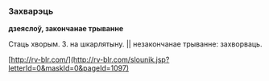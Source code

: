 ### Захварэць
**дзеяслоў, закончанае трыванне**

Стаць хворым. З. на шкарлятыну. || незакончанае трыванне: захворваць.

<a rel="author">[http://rv-blr.com/](http://rv-blr.com/slounik.jsp?letterId=0&maskId=0&pageId=1097)</a>

